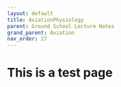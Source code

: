 ```yaml
---
layout: default
title: AviationPhysiology
parent: Ground School Lecture Notes
grand_parent: Aviation
nav_order: 27
---
```


# This is a test page